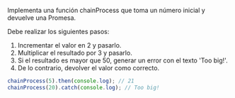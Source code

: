 Implementa una función chainProcess que toma un número inicial y devuelve una Promesa.

Debe realizar los siguientes pasos:

1. Incrementar el valor en 2 y pasarlo.
2. Multiplicar el resultado por 3 y pasarlo.
3. Si el resultado es mayor que 50, generar un error con el texto 'Too big!'.
4. De lo contrario, devolver el valor como correcto.

```js
chainProcess(5).then(console.log); // 21
chainProcess(20).catch(console.log); // Too big!
```